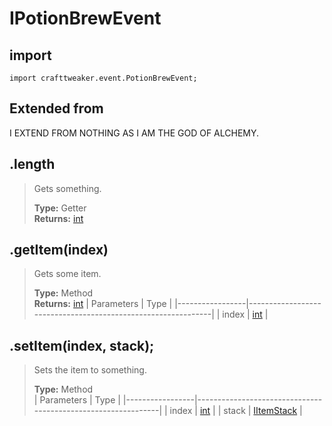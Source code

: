 # IPotionBrewEvent

## import
`import crafttweaker.event.PotionBrewEvent;`

## Extended from
I EXTEND FROM NOTHING AS I AM THE GOD OF ALCHEMY.

## .length
> Gets something.
>
> **Type:** Getter  
> **Returns:** [int](/CraftTweaker/Vanilla/Base-Types/int.md)

## .getItem(index)
> Gets some item.
>
> **Type:** Method  
> **Returns:** [int](/CraftTweaker/Vanilla/Items/IItemStack.md)
> | Parameters      | Type                                                         |
> |-----------------|--------------------------------------------------------------|
> | index           | [int](/CraftTweaker/Vanilla/Base-Types/int.md)               |

## .setItem(index, stack);
> Sets the item to something.
>
> **Type:** Method  
> | Parameters      | Type                                                         |
> |-----------------|--------------------------------------------------------------|
> | index           | [int](/CraftTweaker/Vanilla/Base-Types/int.md)               |
> | stack           | [IItemStack](/CraftTweaker/Vanilla/Items/IItemStack.md)      |